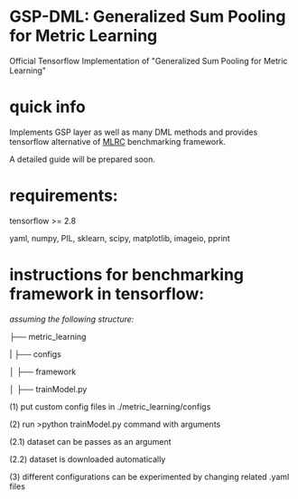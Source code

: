 # GSP-DML: Generalized Sum Pooling for Metric Learning
Official Tensorflow Implementation of "Generalized Sum Pooling for Metric Learning"

# quick info
Implements GSP layer as well as many DML methods and provides tensorflow alternative of [MLRC](https://github.com/KevinMusgrave/pytorch-metric-learning) benchmarking framework.

A detailed guide will be prepared soon.


# requirements:
tensorflow >= 2.8

yaml, numpy, PIL, sklearn, scipy, matplotlib, imageio, pprint

# instructions for benchmarking framework in tensorflow:
*assuming the following structure:*

├── metric_learning

|   ├── configs

│   ├── framework

│   ├── trainModel.py

(1) put custom config files in ./metric_learning/configs

(2) run >python trainModel.py command with arguments

(2.1) dataset can be passes as an argument

(2.2) dataset is downloaded automatically

(3) different configurations can be experimented by changing related .yaml files

